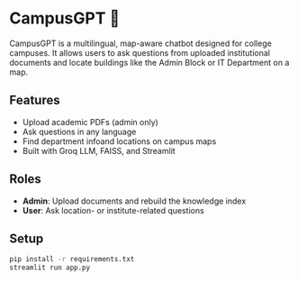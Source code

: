 # CampusGPT 🏫

CampusGPT is a multilingual, map-aware chatbot designed for college campuses. It allows users to ask questions from uploaded institutional documents and locate buildings like the Admin Block or IT Department on a map.

## Features
- Upload academic PDFs (admin only)
- Ask questions in any language
- Find department infoand locations on campus maps
- Built with Groq LLM, FAISS, and Streamlit

## Roles
- **Admin**: Upload documents and rebuild the knowledge index
- **User**: Ask location- or institute-related questions

## Setup
```bash
pip install -r requirements.txt
streamlit run app.py
